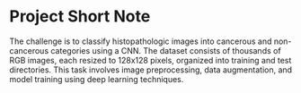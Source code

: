 # Project Short Note

The challenge is to classify histopathologic images into cancerous and non-cancerous categories using a CNN. The dataset consists of thousands of RGB images, each resized to 128x128 pixels, organized into training and test directories. This task involves image preprocessing, data augmentation, and model training using deep learning techniques.